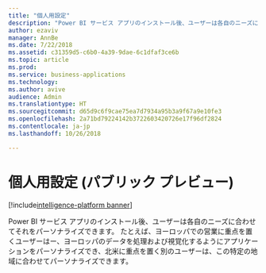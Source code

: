 ```yaml
---
title: "個人用設定"
description: "Power BI サービス アプリのインストール後、ユーザーは各自のニーズに合わせてアプリケーションをパーソナライズできます。"
author: ezaviv
manager: AnnBe
ms.date: 7/22/2018
ms.assetid: c31359d5-c6b0-4a39-9dae-6c1dfaf3ce6b
ms.topic: article
ms.prod: 
ms.service: business-applications
ms.technology: 
ms.author: avive
audience: Admin
ms.translationtype: HT
ms.sourcegitcommit: d65d9c6f9cae75ea7d7934a95b3a9f67a9e10fe3
ms.openlocfilehash: 2a71bd79224142b3722603420726e17f96df2824
ms.contentlocale: ja-jp
ms.lasthandoff: 10/26/2018

---
```

# <a name="personalization-public-preview"></a>個人用設定 (パブリック プレビュー)

[!include[intelligence-platform banner](../../includes/intelligence-platform.md)]

Power BI サービス アプリのインストール後、ユーザーは各自のニーズに合わせてそれをパーソナライズできます。 たとえば、ヨーロッパでの営業に重点を置くユーザーはー、ヨーロッパのデータを処理および視覚化するようにアプリケーションをパーソナライズでき、北米に重点を置く別のユーザーは、この特定の地域に合わせてパーソナライズできます。

